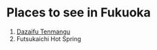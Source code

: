 # Places to see in Fukuoka
1. [Dazaifu Tenmangu](https://www.dazaifutenmangu.or.jp/en/)
2. Futsukaichi Hot Spring